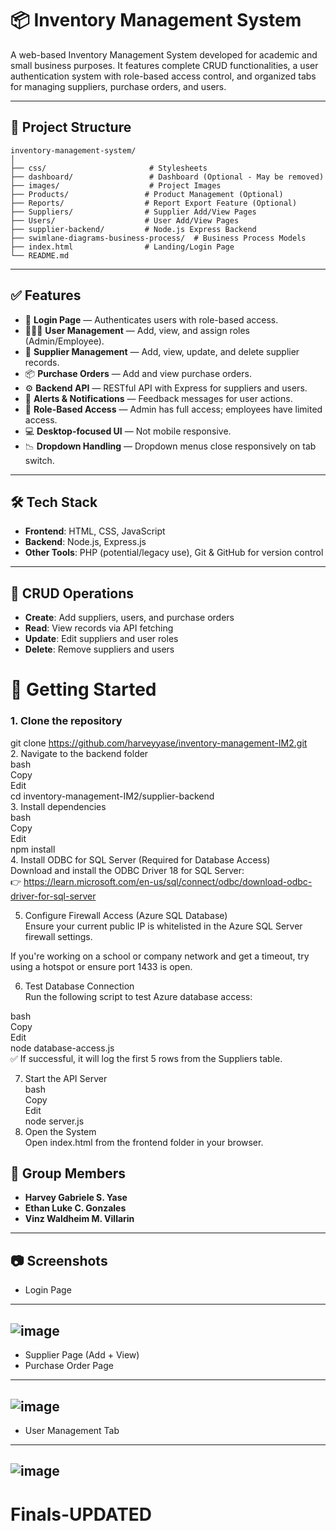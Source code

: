 # 📦 Inventory Management System

A web-based Inventory Management System developed for academic and small business purposes. It features complete CRUD functionalities, a user authentication system with role-based access control, and organized tabs for managing suppliers, purchase orders, and users.


---

## 📁 Project Structure

```
inventory-management-system/
│
├── css/                       # Stylesheets  
├── dashboard/                 # Dashboard (Optional - May be removed)  
├── images/                    # Project Images  
├── Products/                 # Product Management (Optional)  
├── Reports/                  # Report Export Feature (Optional)  
├── Suppliers/                # Supplier Add/View Pages  
├── Users/                    # User Add/View Pages  
├── supplier-backend/         # Node.js Express Backend  
├── swimlane-diagrams-business-process/  # Business Process Models  
├── index.html                # Landing/Login Page  
└── README.md
```

---

## ✅ Features  
  
- 🔐 **Login Page** — Authenticates users with role-based access.  
- 🧑‍🤝‍🧑 **User Management** — Add, view, and assign roles (Admin/Employee).  
- 🏪 **Supplier Management** — Add, view, update, and delete supplier records.  
- 📦 **Purchase Orders** — Add and view purchase orders.  
- ⚙️ **Backend API** — RESTful API with Express for suppliers and users.  
- 🚨 **Alerts & Notifications** — Feedback messages for user actions.  
- 🔑 **Role-Based Access** — Admin has full access; employees have limited access.  
- 💻 **Desktop-focused UI** — Not mobile responsive.  
- 📉 **Dropdown Handling** — Dropdown menus close responsively on tab switch.  
  
---
  
## 🛠️ Tech Stack  

- **Frontend**: HTML, CSS, JavaScript  
- **Backend**: Node.js, Express.js  
- **Other Tools**: PHP (potential/legacy use), Git & GitHub for version control  

---  
  
## 🧪 CRUD Operations  
  
- **Create**: Add suppliers, users, and purchase orders  
- **Read**: View records via API fetching  
- **Update**: Edit suppliers and user roles  
- **Delete**: Remove suppliers and users  
  
# 🚀 Getting Started   

### 1. Clone the repository      
    
git clone https://github.com/harveyyase/inventory-management-IM2.git    
2. Navigate to the backend folder  
bash  
Copy  
Edit  
cd inventory-management-IM2/supplier-backend    
3. Install dependencies  
bash  
Copy  
Edit  
npm install    
4. Install ODBC for SQL Server (Required for Database Access)  
Download and install the ODBC Driver 18 for SQL Server:  
👉 https://learn.microsoft.com/en-us/sql/connect/odbc/download-odbc-driver-for-sql-server  
  
5. Configure Firewall Access (Azure SQL Database)  
Ensure your current public IP is whitelisted in the Azure SQL Server firewall settings.  
  
If you're working on a school or company network and get a timeout, try using a hotspot or ensure port 1433 is open.  
  
6. Test Database Connection  
Run the following script to test Azure database access:  
  
bash  
Copy  
Edit  
node database-access.js    
✅ If successful, it will log the first 5 rows from the Suppliers table.    
  
7. Start the API Server    
bash  
Copy  
Edit  
node server.js    
8. Open the System  
Open index.html from the frontend folder in your browser.  
  
## 👥 Group Members    
  
- **Harvey Gabriele S. Yase**    
- **Ethan Luke C. Gonzales** 
- **Vinz Waldheim M. Villarin**
  
---
  
## 📷 Screenshots  
  
- Login Page
---------------------------------------------------------------------------------------  
![image](https://github.com/user-attachments/assets/f6a89bb7-6dab-41cc-a392-ef32ef60765a)  
---------------------------------------------------------------------------------------   
- Supplier Page (Add + View)  
- Purchase Order Page
---------------------------------------------------------------------------------------     
 ![image](https://github.com/user-attachments/assets/1a80bd57-a474-4529-b809-5f512138fd68)  
---------------------------------------------------------------------------------------   
- User Management Tab
---------------------------------------------------------------------------------------       
 ![image](https://github.com/user-attachments/assets/7b934a5d-7c9b-4e6c-9d6e-1a5b9a703d76)    
---------------------------------------------------------------------------------------      

# Finals-UPDATED

